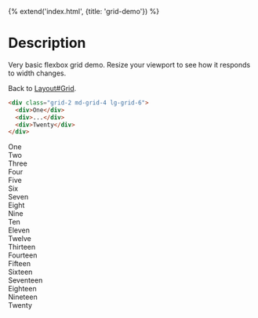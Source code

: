 {% extend('index.html', {title: 'grid-demo'}) %}

# Description

Very basic flexbox grid demo. Resize your viewport to see how it responds to
width changes.

Back to [Layout#Grid](layout/#grid).

```html
<div class="grid-2 md-grid-4 lg-grid-6">
  <div>One</div>
  <div>...</div>
  <div>Twenty</div>
</div>
```

<div class="doc-demo">
  <div class="doc-demo-body">
    <div class="grid-2 md-grid-4 lg-grid-6 pretty-children">
      <div>One</div>
      <div>Two</div>
      <div>Three</div>
      <div>Four</div>
      <div>Five</div>
      <div>Six</div>
      <div>Seven</div>
      <div>Eight</div>
      <div>Nine</div>
      <div>Ten</div>
      <div>Eleven</div>
      <div>Twelve</div>
      <div>Thirteen</div>
      <div>Fourteen</div>
      <div>Fifteen</div>
      <div>Sixteen</div>
      <div>Seventeen</div>
      <div>Eighteen</div>
      <div>Nineteen</div>
      <div>Twenty</div>
    </div>
  </div>
</div>
